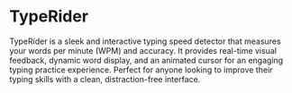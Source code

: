 # TypeRider
TypeRider is a sleek and interactive typing speed detector that measures your words per minute (WPM) and accuracy. It provides real-time visual feedback, dynamic word display, and an animated cursor for an engaging typing practice experience. Perfect for anyone looking to improve their typing skills with a clean, distraction-free interface.
